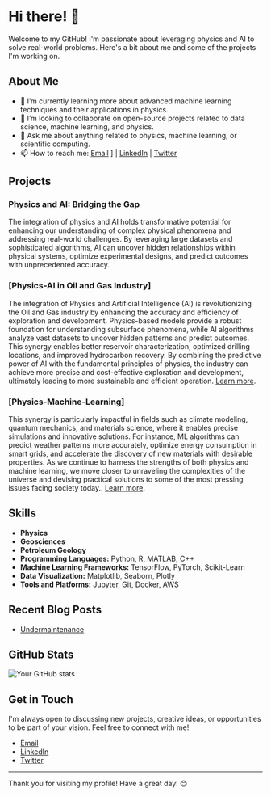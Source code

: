 # Hi there! 👋

Welcome to my GitHub! I'm passionate about leveraging physics and AI to solve real-world problems. Here's a bit about me and some of the projects I'm working on.

## About Me

- 🌱 I’m currently learning more about advanced machine learning techniques and their applications in physics.
- 👯 I’m looking to collaborate on open-source projects related to data science, machine learning, and physics.
- 💬 Ask me about anything related to physics, machine learning, or scientific computing.
- 📫 How to reach me: [Email](mailto:aigeopython@outlook.com)
] | [LinkedIn](https://www.linkedin.com/in/AIGeoPython) | [Twitter](https://twitter.com/AIGeoPython)

## Projects

### Physics and AI: Bridging the Gap
The integration of physics and AI holds transformative potential for enhancing our understanding of complex physical phenomena and addressing real-world challenges. By leveraging large datasets and sophisticated algorithms, AI can uncover hidden relationships within physical systems, optimize experimental designs, and predict outcomes with unprecedented accuracy.

### [Physics-AI in Oil and Gas Industry]
The integration of Physics and Artificial Intelligence (AI) is revolutionizing the Oil and Gas industry by enhancing the accuracy and efficiency of exploration and development. Physics-based models provide a robust foundation for understanding subsurface phenomena, while AI algorithms analyze vast datasets to uncover hidden patterns and predict outcomes. This synergy enables better reservoir characterization, optimized drilling locations, and improved hydrocarbon recovery. By combining the predictive power of AI with the fundamental principles of physics, the industry can achieve more precise and cost-effective exploration and development, ultimately leading to more sustainable and efficient operation. [Learn more](https://physicsais.github.io/PhysicsAIs/).

### [Physics-Machine-Learning]
 This synergy is particularly impactful in fields such as climate modeling, quantum mechanics, and materials science, where it enables precise simulations and innovative solutions. For instance, ML algorithms can predict weather patterns more accurately, optimize energy consumption in smart grids, and accelerate the discovery of new materials with desirable properties. As we continue to harness the strengths of both physics and machine learning, we move closer to unraveling the complexities of the universe and devising practical solutions to some of the most pressing issues facing society today.. [Learn more](https://github.com/PhysicsAIs/Physics-Machine-Learning).


## Skills
- **Physics**
- **Geosciences**
- **Petroleum Geology**
- **Programming Languages:** Python, R, MATLAB, C++
- **Machine Learning Frameworks:** TensorFlow, PyTorch, Scikit-Learn
- **Data Visualization:** Matplotlib, Seaborn, Plotly
- **Tools and Platforms:** Jupyter, Git, Docker, AWS

## Recent Blog Posts

- [Undermaintenance](https://myphysicsblog.com/post1)


## GitHub Stats

![Your GitHub stats](https://github-readme-stats.vercel.app/api?username=PhysicsAIs&show_icons=true&theme=radical)

## Get in Touch

I'm always open to discussing new projects, creative ideas, or opportunities to be part of your vision. Feel free to connect with me!

- [Email](mailto:aigeopython@outlook.com)
- [LinkedIn](https://www.linkedin.com/in/)
- [Twitter](https://twitter.com/)

---

Thank you for visiting my profile! Have a great day! 😊

